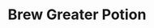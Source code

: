 ---
title: "Brew Greater Potion"

feat:
  types: ["Item Creation"]
  prerequisite: |
    Brew Potion, the ability to cast 4th level spells.
  benefit: |
    You can create a potion of any 6th-level or lower spell that you know and that targets one or more creatures. This feat is otherwise identical to the Brew Potion feat.
---